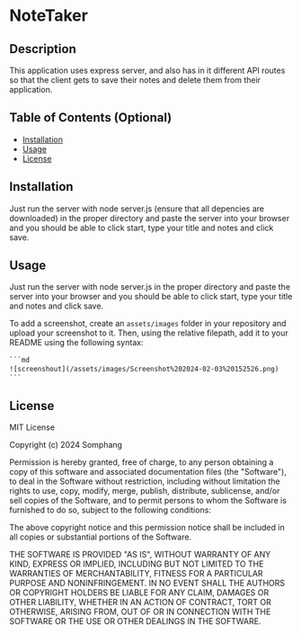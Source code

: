 # NoteTaker

## Description

This application uses express server, and also has in it different API routes so that the client gets to save their notes and delete them from their application.

## Table of Contents (Optional)

- [Installation](#installation)
- [Usage](#usage)
- [License](#license)

## Installation

Just run the server with node server.js (ensure that all depencies are downloaded) in the proper directory and paste the server into your browser and you should be able to click start, type your title and notes and click save.

## Usage

Just run the server with node server.js in the proper directory and paste the server into your browser and you should be able to click start, type your title and notes and click save.

To add a screenshot, create an `assets/images` folder in your repository and upload your screenshot to it. Then, using the relative filepath, add it to your README using the following syntax:

    ```md
    ![screenshout](/assets/images/Screenshot%202024-02-03%20152526.png)
    ```

## License

MIT License

Copyright (c) 2024 Somphang

Permission is hereby granted, free of charge, to any person obtaining a copy of this software and associated documentation files (the "Software"), to deal in the Software without restriction, including without limitation the rights to use, copy, modify, merge, publish, distribute, sublicense, and/or sell copies of the Software, and to permit persons to whom the Software is furnished to do so, subject to the following conditions:

The above copyright notice and this permission notice shall be included in all copies or substantial portions of the Software.

THE SOFTWARE IS PROVIDED "AS IS", WITHOUT WARRANTY OF ANY KIND, EXPRESS OR IMPLIED, INCLUDING BUT NOT LIMITED TO THE WARRANTIES OF MERCHANTABILITY, FITNESS FOR A PARTICULAR PURPOSE AND NONINFRINGEMENT. IN NO EVENT SHALL THE AUTHORS OR COPYRIGHT HOLDERS BE LIABLE FOR ANY CLAIM, DAMAGES OR OTHER LIABILITY, WHETHER IN AN ACTION OF CONTRACT, TORT OR OTHERWISE, ARISING FROM, OUT OF OR IN CONNECTION WITH THE SOFTWARE OR THE USE OR OTHER DEALINGS IN THE SOFTWARE.